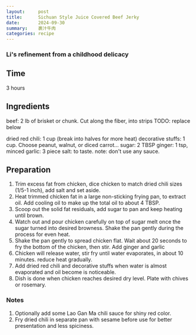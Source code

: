 ```yaml
---
layout:     post
title:      Sichuan Style Juice Covered Beef Jerky
date:       2024-09-30
summary:    裹汁牛肉
categories: recipe
---
```


### Li's refinement from a childhood delicacy

## Time ##
3 hours

## Ingredients ##
beef: 2 lb of brisket or chunk. Cut along the fiber, into strips
TODO: replace below

dried red chili: 1 cup (break into halves for more heat)
decorative stuffs: 1 cup. Choose peanut, walnut, or diced carrot...
sugar: 2 TBSP
ginger: 1 tsp, minced
garlic: 3 piece
salt: to taste. note: don't use any sauce.

## Preparation ##
1. Trim excess fat from chicken, dice chicken to match dried chili sizes (1/5-1 inch), add salt and set aside.
2. Heat trimmed chicken fat in a large non-sticking frying pan, to extract oil. Add cooling oil to make up the total oil to about 4 TBSP.
3. Scoop out the solid fat residuals, add sugar to pan and keep heating until brown.
4. Watch out and pour chicken carefully on top of sugar melt once the sugar turned into desired browness. Shake the pan gently during the process for even heat.
5. Shake the pan gently to spread chicken flat. Wait about 20 seconds to fry the bottom of the chicken, then stir. Add ginger and garlic
6. Chicken will release water, stir fry until water evaporates, in about 10 minutes. reduce heat gradually.
7. Add dried red chili and decorative stuffs when water is almost evaporated and oil become is noticeable.
8. Dish is done when chicken reaches desired dry level. Plate with chives or rosemary.

### Notes ###

1. Optionally add some Lao Gan Ma chili sauce for shiny red color.
2. Fry dried chili in separate pan with sesame before use for better presentation and less spiciness.

